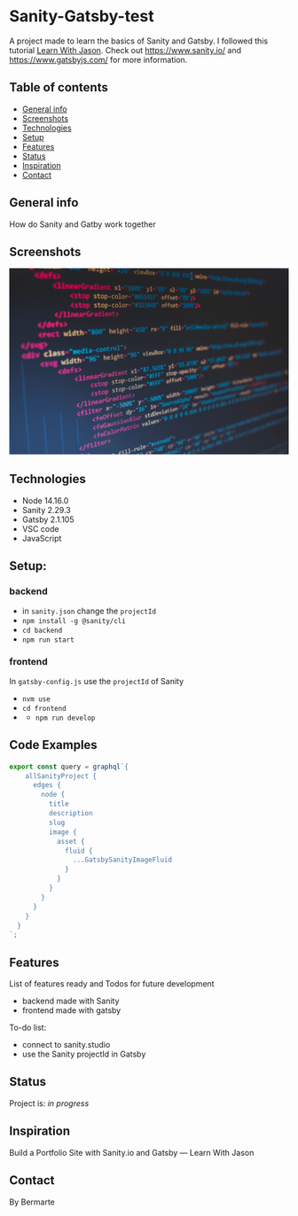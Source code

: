 # Sanity-Gatsby-test

A project made to learn the basics of Sanity and Gatsby. I followed this tutorial [Learn With Jason](https://www.youtube.com/watch?v=SLGkyodumKI&t=1739s).
Check out https://www.sanity.io/ and https://www.gatsbyjs.com/ for more information.

## Table of contents

- [General info](#general-info)
- [Screenshots](#screenshots)
- [Technologies](#technologies)
- [Setup](#setup)
- [Features](#features)
- [Status](#status)
- [Inspiration](#inspiration)
- [Contact](#contact)

## General info

How do Sanity and Gatby work together

## Screenshots

![Example screenshot](./planning/screenshot.jpg)

## Technologies

- Node 14.16.0
- Sanity 2.29.3
- Gatsby 2.1.105
- VSC code
- JavaScript

## Setup:

### backend
- in `sanity.json` change the `projectId`  
- `npm install -g @sanity/cli`   
- `cd backend`   
- `npm run start`  

### frontend
In `gatsby-config.js` use the `projectId` of Sanity   
- `nvm use`
- `cd frontend`
- - `npm run develop`

## Code Examples

```js
export const query = graphql`{
    allSanityProject {
      edges {
        node {
          title
          description
          slug
          image {
            asset {
              fluid {
                ...GatsbySanityImageFluid
              }
            }
          }
        }
      }
    }  
  }
`;
```

## Features

List of features ready and Todos for future development

- backend made with Sanity
- frontend made with gatsby

To-do list:

- connect to sanity.studio
- use the Sanity projectId in Gatsby

## Status

Project is: _in progress_

## Inspiration

Build a Portfolio Site with Sanity.io and Gatsby — Learn With Jason

## Contact

By Bermarte
